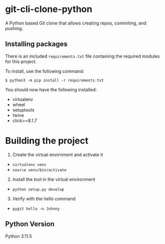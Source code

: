 # git-cli-clone-python
A Python based Git clone that allows creating repos, commiting, and pushing.

## Installing packages
There is an included `requirements.txt` file containing the required modules for this project.

To install, use the following command:
```
$ python3 -m pip install -r requirements.txt
```
You should now have the following installed:
- virtualenv
- wheel
- setuptools
- twine
- click>=8.1.7

# Building the project
1. Create the virtual envirnment and activate it
- ```virtualenv venv```
- ```source venv/bin/activate```
2. Install the tool in the virtual environment
- ```python setup.py develop```
3. Verify with the hello command
- ```pygit hello -n Johnny```

## Python Version
Python 3.11.5
